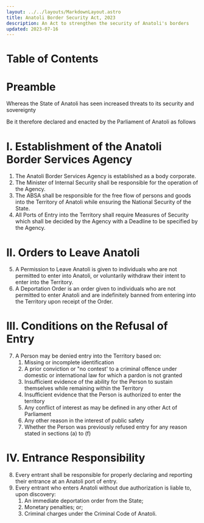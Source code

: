 ```yaml
---
layout: ../../layouts/MarkdownLayout.astro
title: Anatoli Border Security Act, 2023
description: An Act to strengthen the security of Anatoli's borders
updated: 2023-07-16
---
```

# Table of Contents

# Preamble
Whereas the State of Anatoli has seen increased threats to its security and sovereignty

Be it therefore declared and enacted by the Parliament of Anatoli as follows

# I. Establishment of the Anatoli Border Services Agency
1. The Anatoli Border Services Agency is established as a body corporate.
2. The Minister of Internal Security shall be responsible for the operation of the Agency.
3. The ABSA shall be responsible for the free flow of persons and goods into the Territory of Anatoli while ensuring the National Security of the State.
4. All Ports of Entry into the Territory shall require Measures of Security which shall be decided by the Agency with a Deadline to be specified by the Agency.
# II. Orders to Leave Anatoli
5. A Permission to Leave Anatoli is given to individuals who are not permitted to enter into Anatoli, or voluntarily withdraw their intent to enter into the Territory.
6. A Deportation Order is an order given to individuals who are not permitted to enter Anatoli and are indefinitely banned from entering into the Territory upon receipt of the Order.
# III. Conditions on the Refusal of Entry
7. A Person may be denied entry into the Territory based on:
    1. Missing or incomplete identification
    2. A prior conviction or "no contest' to a criminal offence under domestic or international law for which a pardon is not granted
    3. Insufficient evidence of the ability for the Person to sustain themselves while remaining within the Territory
    4. Insufficient evidence that the Person is authorized to enter the territory
    5. Any conflict of interest as may be defined in any other Act of Parliament
    6. Any other reason in the interest of public safety
    7. Whether the Person was previously refused entry for any reason stated in sections (a) to (f)
# IV. Entrance Responsibility
8. Every entrant shall be responsible for properly declaring and reporting their entrance at an Anatoli port of entry.
9. Every entrant who enters Anatoli without due authorization is liable to, upon discovery:
    1. An immediate deportation order from the State;
    2. Monetary penalties; or;
    3. Criminal charges under the Criminal Code of Anatoli.

